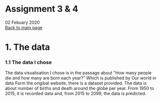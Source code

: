 # Assignment 3 & 4
02 Febuary 2020<br>
[Back to main page](/README.md)


# 1. The data

### 1.1 The data I chose

<p>
The data visualisation I chose is in the passage about
“How many people die and how many are born each year?”
Which is published by Our world in data
Form the origibal website, there is a dataset provided. 
The data is about number of births and death around the globe per year. 
From 1950 to 2015, it is recorded data and, from 2015 to 2099, the data is predicted.</p>
